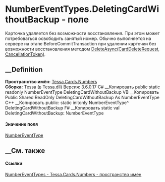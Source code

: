 # NumberEventTypes.DeletingCardWithoutBackup - поле
Карточка удаляется без возможности восстановления. При этом может
потребоваться освободить занятый номер. Обычно выполняется на сервере на этапе
BeforeCommitTransaction при удалении карточки без возможности восстановления
методом [DeleteAsync(CardDeleteRequest,
CancellationToken)](M_Tessa_Cards_ICardRepository_DeleteAsync.htm).
## __Definition
 **Пространство имён:** [Tessa.Cards.Numbers](N_Tessa_Cards_Numbers.htm)  
 **Сборка:** Tessa (в Tessa.dll) Версия: 3.6.0.17
C# __Копировать
     public static readonly NumberEventType DeletingCardWithoutBackup
VB __Копировать
     Public Shared ReadOnly DeletingCardWithoutBackup As NumberEventType
C++ __Копировать
     public:
    static initonly NumberEventType^ DeletingCardWithoutBackup
F# __Копировать
     static val DeletingCardWithoutBackup: NumberEventType
#### Значение поля
[NumberEventType](T_Tessa_Cards_Numbers_NumberEventType.htm)
##  __См. также
#### Ссылки
[NumberEventTypes - ](T_Tessa_Cards_Numbers_NumberEventTypes.htm)
[Tessa.Cards.Numbers - пространство имён](N_Tessa_Cards_Numbers.htm)
